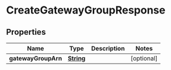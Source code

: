 

# CreateGatewayGroupResponse


## Properties

| Name | Type | Description | Notes |
|------------ | ------------- | ------------- | -------------|
|**gatewayGroupArn** | [**String**](String.md) |  |  [optional] |



